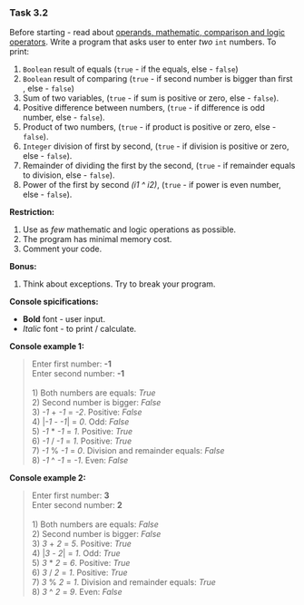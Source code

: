 ### Task 3.2


Before starting - read about [operands, mathematic, comparison and logic operators](https://www.w3schools.com/cs/cs_operators.php).
Write a program that asks user to enter _two_ ```int``` numbers. To print:
1. ```Boolean``` result of equals (```true``` - if the equals, else - ```false```)
2. ```Boolean``` result of comparing (```true``` - if second number is bigger than first , else - ```false```)
3. Sum of two variables, (```true``` - if sum is positive or zero, else - ```false```).
4. Positive difference between numbers, (```true``` - if difference is odd number, else - ```false```).
5. Product of two numbers, (```true``` - if product is positive or zero, else - ```false```).
6. ```Integer``` division of first by second, (```true``` - if division is positive or zero, else - ```false```).
7. Remainder of dividing the first by the second,  (```true``` - if remainder equals to division, else - ```false```).
8. Power of the first by second _(i1 ^ i2)_, (```true``` - if power is even number, else - ```false```).

**Restriction:**
1. Use as _few_ mathematic and logic operations as possible.
2. The program has minimal memory cost.
3. Comment your code.


**Bonus:**
1. Think about exceptions. Try to break your program.


**Console spicifications:**
* **Bold** font - user input.
* _Italic_ font - to print / calculate.


**Console example 1:**
> Enter first number: **-1**<br>
> Enter second number: **-1**<br>
> <br>
> <span>&#49;)</span> Both numbers are equals: _True_<br>
> 2) Second number is bigger: _False_<br>
> 3) _-1_ + _-1_ = _-2_.    Positive: _False_<br>
> 4) |_-1_ - _-1_| = _0_.   Odd: _False_<br>
> 5) _-1_ * _-1_ = _1_.     Positive: _True_<br>
> 6) _-1_ / _-1_ = _1_.     Positive: _True_<br>
> 7) _-1_ % _-1_ = _0_.     Division and remainder equals: _False_<br>
> 8) _-1_ ^ _-1_ = _-1_.     Even: _False_



**Console example 2:**
> Enter first number: **3**<br>
> Enter second number: **2**<br>
> <br>
> <span>&#49;)</span> Both numbers are equals: _False_<br>
> 2) Second number is bigger: _False_<br>
> 3) _3_ + _2_ = _5_.    Positive: _True_<br>
> 4) |_3_ - _2_| = _1_.   Odd: _True_<br>
> 5) _3_ * _2_ = _6_.     Positive: _True_<br>
> 6) _3_ / _2_ = _1_.     Positive: _True_<br>
> 7) _3_ % _2_ = _1_.       Division and remainder equals: _True_<br>
> 8) _3_ ^ _2_ = _9_.        Even: _False_
